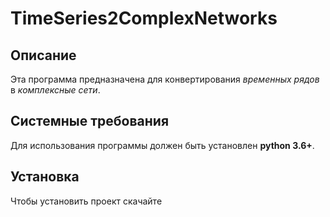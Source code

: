 # TimeSeries2ComplexNetworks
## Описание
Эта программа предназначена для конвертирования *временных рядов* в *комплексные сети*.
## Системные требования
Для использования программы должен быть установлен **python 3.6+**.
## Установка
Чтобы установить проект скачайте

